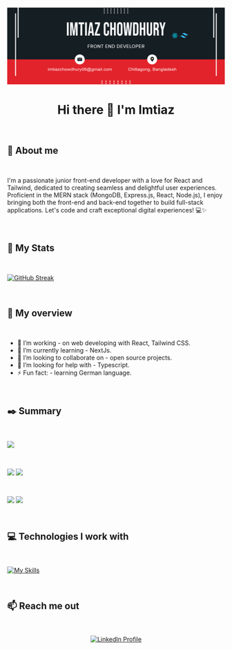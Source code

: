 ![Banner!](https://raw.githubusercontent.com/im3az/im3az/main/Banner-01.jpg)

# <div align="center">Hi there 👋 I'm Imtiaz</div>

</br>

## :information_desk_person: About me

</br>

I'm a passionate junior front-end developer with a love for React and Tailwind, dedicated to creating seamless and delightful user experiences. Proficient in the MERN stack (MongoDB, Express.js, React, Node.js), I enjoy bringing both the front-end and back-end together to build full-stack applications. Let's code and craft exceptional digital experiences! 💻✨


</br>

## :memo: My Stats

</br>

[![GitHub Streak](https://github-readme-streak-stats.herokuapp.com?user=im3az&theme=nightfox)](https://git.io/streak-stats)

</br>

## :eyes: My overview

</br>

- 🔭 I’m working - on web developing with React, Tailwind CSS. 
- 🌱 I’m currently learning - NextJs.
- 👯 I’m looking to collaborate on - open source projects.
- 🤔 I’m looking for help with - Typescript.
- ⚡ Fun fact: - learning German language.

</br>


## :black_nib:   Summary

</br>

![](http://github-profile-summary-cards.vercel.app/api/cards/profile-details?username=im3az&theme=monokai) 

</br>

![](http://github-profile-summary-cards.vercel.app/api/cards/repos-per-language?username=im3az&theme=monokai) 
![](http://github-profile-summary-cards.vercel.app/api/cards/most-commit-language?username=im3az&theme=monokai) 

</br>

![](http://github-profile-summary-cards.vercel.app/api/cards/stats?username=im3az&theme=monokai) 
![](http://github-profile-summary-cards.vercel.app/api/cards/productive-time?username=im3az&theme=monokai&utcOffset=8) 

</br>

## :computer: Technologies I work with

</br>

[![My Skills](https://skillicons.dev/icons?i=js,html,css,mongodb,react,tailwind,vscode,nodejs,express)](https://skillicons.dev)

</br>

## :mailbox: Reach me out

<br />

<p align="center">
  <a href="https://www.linkedin.com/in/imtiaz-chowdhury-7973a22a4/">
    <img height="75" src="https://github.com/mir-hussain/mir-hussain/blob/main/images/icons/Linkedin.png" alt="LinkedIn Profile">
  </a>
</p>

<br />

